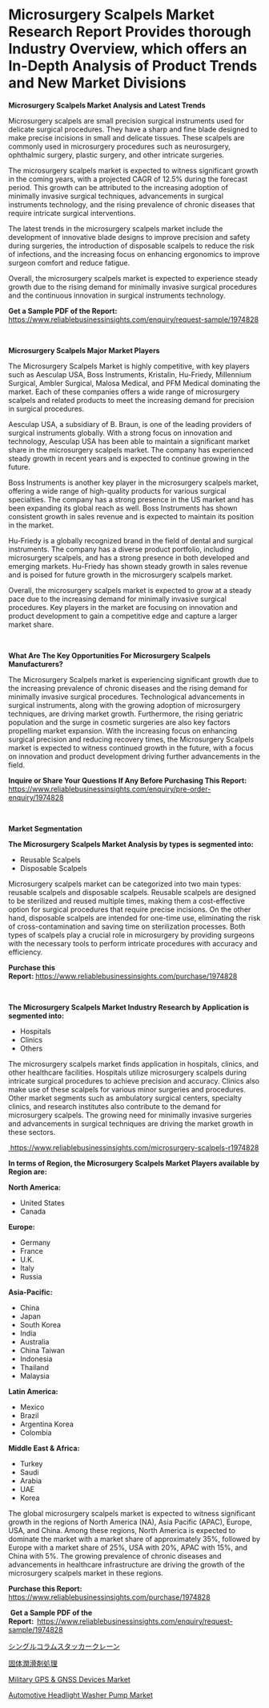 <p><h1>Microsurgery Scalpels Market Research Report Provides thorough Industry Overview, which offers an In-Depth Analysis of Product Trends and New Market Divisions</h1></p><p><strong>Microsurgery Scalpels Market Analysis and Latest Trends</strong></p>
<p><p>Microsurgery scalpels are small precision surgical instruments used for delicate surgical procedures. They have a sharp and fine blade designed to make precise incisions in small and delicate tissues. These scalpels are commonly used in microsurgery procedures such as neurosurgery, ophthalmic surgery, plastic surgery, and other intricate surgeries.</p><p>The microsurgery scalpels market is expected to witness significant growth in the coming years, with a projected CAGR of 12.5% during the forecast period. This growth can be attributed to the increasing adoption of minimally invasive surgical techniques, advancements in surgical instruments technology, and the rising prevalence of chronic diseases that require intricate surgical interventions.</p><p>The latest trends in the microsurgery scalpels market include the development of innovative blade designs to improve precision and safety during surgeries, the introduction of disposable scalpels to reduce the risk of infections, and the increasing focus on enhancing ergonomics to improve surgeon comfort and reduce fatigue.</p><p>Overall, the microsurgery scalpels market is expected to experience steady growth due to the rising demand for minimally invasive surgical procedures and the continuous innovation in surgical instruments technology.</p></p>
<p><strong>Get a Sample PDF of the Report:&nbsp;</strong> <a href="https://www.reliablebusinessinsights.com/enquiry/request-sample/1974828">https://www.reliablebusinessinsights.com/enquiry/request-sample/1974828</a></p>
<p>&nbsp;</p>
<p><strong>Microsurgery Scalpels Major Market Players</strong></p>
<p><p>The Microsurgery Scalpels Market is highly competitive, with key players such as Aesculap USA, Boss Instruments, Kristalin, Hu-Friedy, Millennium Surgical, Ambler Surgical, Malosa Medical, and PFM Medical dominating the market. Each of these companies offers a wide range of microsurgery scalpels and related products to meet the increasing demand for precision in surgical procedures.</p><p>Aesculap USA, a subsidiary of B. Braun, is one of the leading providers of surgical instruments globally. With a strong focus on innovation and technology, Aesculap USA has been able to maintain a significant market share in the microsurgery scalpels market. The company has experienced steady growth in recent years and is expected to continue growing in the future.</p><p>Boss Instruments is another key player in the microsurgery scalpels market, offering a wide range of high-quality products for various surgical specialties. The company has a strong presence in the US market and has been expanding its global reach as well. Boss Instruments has shown consistent growth in sales revenue and is expected to maintain its position in the market.</p><p>Hu-Friedy is a globally recognized brand in the field of dental and surgical instruments. The company has a diverse product portfolio, including microsurgery scalpels, and has a strong presence in both developed and emerging markets. Hu-Friedy has shown steady growth in sales revenue and is poised for future growth in the microsurgery scalpels market.</p><p>Overall, the microsurgery scalpels market is expected to grow at a steady pace due to the increasing demand for minimally invasive surgical procedures. Key players in the market are focusing on innovation and product development to gain a competitive edge and capture a larger market share.</p></p>
<p>&nbsp;</p>
<p><strong>What Are The Key Opportunities For Microsurgery Scalpels Manufacturers?</strong></p>
<p><p>The Microsurgery Scalpels market is experiencing significant growth due to the increasing prevalence of chronic diseases and the rising demand for minimally invasive surgical procedures. Technological advancements in surgical instruments, along with the growing adoption of microsurgery techniques, are driving market growth. Furthermore, the rising geriatric population and the surge in cosmetic surgeries are also key factors propelling market expansion. With the increasing focus on enhancing surgical precision and reducing recovery times, the Microsurgery Scalpels market is expected to witness continued growth in the future, with a focus on innovation and product development driving further advancements in the field.</p></p>
<p><strong>Inquire or Share Your Questions If Any Before Purchasing This Report:</strong> <a href="https://www.reliablebusinessinsights.com/enquiry/pre-order-enquiry/1974828">https://www.reliablebusinessinsights.com/enquiry/pre-order-enquiry/1974828</a></p>
<p>&nbsp;</p>
<p><strong>Market Segmentation</strong></p>
<p><strong>The Microsurgery Scalpels Market Analysis by types is segmented into:</strong></p>
<p><ul><li>Reusable Scalpels</li><li>Disposable Scalpels</li></ul></p>
<p><p>Microsurgery scalpels market can be categorized into two main types: reusable scalpels and disposable scalpels. Reusable scalpels are designed to be sterilized and reused multiple times, making them a cost-effective option for surgical procedures that require precise incisions. On the other hand, disposable scalpels are intended for one-time use, eliminating the risk of cross-contamination and saving time on sterilization processes. Both types of scalpels play a crucial role in microsurgery by providing surgeons with the necessary tools to perform intricate procedures with accuracy and efficiency.</p></p>
<p><strong>Purchase this Report:&nbsp;</strong><a href="https://www.reliablebusinessinsights.com/purchase/1974828">https://www.reliablebusinessinsights.com/purchase/1974828</a></p>
<p>&nbsp;</p>
<p><strong>The Microsurgery Scalpels Market Industry Research by Application is segmented into:</strong></p>
<p><ul><li>Hospitals</li><li>Clinics</li><li>Others</li></ul></p>
<p><p>The microsurgery scalpels market finds application in hospitals, clinics, and other healthcare facilities. Hospitals utilize microsurgery scalpels during intricate surgical procedures to achieve precision and accuracy. Clinics also make use of these scalpels for various minor surgeries and procedures. Other market segments such as ambulatory surgical centers, specialty clinics, and research institutes also contribute to the demand for microsurgery scalpels. The growing need for minimally invasive surgeries and advancements in surgical techniques are driving the market growth in these sectors.</p></p>
<p><a href="https://www.reliablebusinessinsights.com/microsurgery-scalpels-r1974828">&nbsp;https://www.reliablebusinessinsights.com/microsurgery-scalpels-r1974828</a></p>
<p><strong>In terms of Region, the Microsurgery Scalpels Market Players available by Region are:</strong></p>
<p>
    <p> <strong> North America: </strong>
        <ul>
            <li>United States</li>
            <li>Canada</li>
        </ul>
        </p> 
    <p> <strong> Europe: </strong>
        <ul>
            <li>Germany</li>
            <li>France</li>
            <li>U.K.</li>
            <li>Italy</li>
            <li>Russia</li>
        </ul>
        </p> 
    <p> <strong> Asia-Pacific: </strong>
        <ul>
            <li>China</li>
            <li>Japan</li>
            <li>South Korea</li>
            <li>India</li>
            <li>Australia</li>
            <li>China Taiwan</li>
            <li>Indonesia</li>
            <li>Thailand</li>
            <li>Malaysia</li>
        </ul>
        </p> 
    <p> <strong> Latin America: </strong>
        <ul>
            <li>Mexico</li>
            <li>Brazil</li>
            <li>Argentina Korea</li>
            <li>Colombia</li>
        </ul>
        </p> 
    <p> <strong> Middle East & Africa: </strong>
        <ul>
            <li>Turkey</li>
            <li>Saudi</li>
            <li>Arabia</li>
            <li>UAE</li>
            <li>Korea</li>
        </ul>
    </p>
    </p>
<p><p>The global microsurgery scalpels market is expected to witness significant growth in the regions of North America (NA), Asia Pacific (APAC), Europe, USA, and China. Among these regions, North America is expected to dominate the market with a market share of approximately 35%, followed by Europe with a market share of 25%, USA with 20%, APAC with 15%, and China with 5%. The growing prevalence of chronic diseases and advancements in healthcare infrastructure are driving the growth of the microsurgery scalpels market in these regions.</p></p>
<p><strong>Purchase this Report: </strong><a href="https://www.reliablebusinessinsights.com/purchase/1974828">https://www.reliablebusinessinsights.com/purchase/1974828</a></p>
<p>&nbsp;<strong>Get a Sample PDF of the Report:&nbsp;&nbsp;</strong><a href="https://www.reliablebusinessinsights.com/enquiry/request-sample/1974828">https://www.reliablebusinessinsights.com/enquiry/request-sample/1974828</a></p>
<p><strong></strong></p>
<p><p><a href="https://github.com/avwofrml53535/Market-Research-Report-List-3/blob/main/9435708170354.md">シングルコラムスタッカークレーン</a></p><p><a href="https://github.com/JanickJohns/Market-Research-Report-List-1/blob/main/1898005170353.md">固体潤滑剤処理</a></p><p><a href="https://github.com/pennyaldbrittonh658/Market-Research-Report-List-1/blob/main/military-gps-gnss-devices-market.md">Military GPS & GNSS Devices Market</a></p><p><a href="https://github.com/gcimaudf65/Market-Research-Report-List-1/blob/main/automotive-headlight-washer-pump-market.md">Automotive Headlight Washer Pump Market</a></p></p>